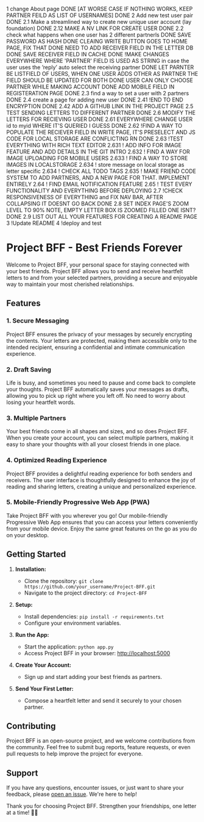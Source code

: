 1 change About page DONE
[AT WORSE CASE IF NOTHING WORKS, KEEP PARTNER FEILD AS LIST OF USERNAMES] DONE
2 Add new test user pair DONE
2.1 Make a streamlined way to create new unique user account (lay foundation) DONE
2.12 MAKE A NV LINK FOR CREATE USER DONE
2.2 check what happens when one user has 2 different partnerls DONE
    SAVE PASSWORD AS HASH DONE
    CLEAING WRITE BUTTON GOES TO HOME PAGE, FIX THAT DONE
    NEED TO ADD RECEIVER FIELD IN THE LETTER DB DONE
    SAVE RECEIVER FIELD IN CACHE  DONE
    !MAKE CHANGES EVERYWHERE WHERE 'PARTNER' FIELD IS USED AS STRING
    in case the user uses the ’reply’ auto select the receiving partner DONE
    LET PARNTER BE LISTFIELD OF USERS, WHEN ONE USER ADDS OTHER AS PARTNER THE FIELD SHOULD BE UPDATED FOR BOTH DONE
    USER CAN ONLY CHOOSE PARTNER WHILE MAKING ACCOUNT DONE
    ADD MOBILE FIELD IN REGISTERATION PAGE   DONE
2.3 find a way to set a user with 2 partners  DONE
2.4 create a page for adding new user DONE
2.41 !END TO END ENCRYPTION DONE
2.42 ADD A GITHUB LINK IN THE PROJECT PAGE
2.5 TEST SENDING LETTERS TO DIFFERENT PARTNER DONE
2.6  MODIFY THE LETTERS FOR RECIEVING USER  DONE
2.61 EVERYWHERE CHANGE USER id to myid WHERE IT'S QUERIED I GUESS DONE
2.62 !FIND A WAY TO POPULATE THE RECIEVER FIELD IN WRITE PAGE, IT'S PRESELECT AND JS CODE FOR LOCAL STORAGE ARE CONFLICTING RN DONE
2.63 !TEST EVERYTHING WITH RICH TEXT EDITOR
2.631 ! ADD INFO FOR IMAGE FEATURE AND ADD DETAILS IN THE GIT INTRO
2.632 ! FIND A WAY FOR IMAGE UPLOADING FOR MOBILE USERS
2.633 ! FIND A WAY TO STORE IMAGES IN LOCALSTORAGE
2.634 ! store message on local storage as letter specific
2.634 ! CHECK ALL TODO TAGS
2.635 ! MAKE FRIEND CODE SYSTEM TO ADD PARTNERS, AND A NEW PAGE FOR THAT. IMPLEMENT ENTIRELY 
2.64 ! FIND EMAIL NOTIFICATION FEATURE 
2.65 ! TEST EVERY FUNCTIONALITY AND EVERYTHING BEFORE DEPLOYING
2.7 !CHECK RESPONSIVENESS OF EVERYTHING and FIX NAV BAR, AFTER COLLAPSING IT DOESNT GO BACK DONE
2.8 SET INDEX PAGE'S ZOOM LEVEL TO 90% NOTE, EMPTY LETTER BOX IS ZOOMED FILLED ONE ISNT? DONE
2.9 LIST OUT ALL YOUR FEATURES FOR CREATING A README PAGE
3 !Update README
4    !deploy and test



# Project BFF - Best Friends Forever

Welcome to Project BFF, your personal space for staying connected with your best friends. Project BFF allows you to send and receive heartfelt letters to and from your selected partners, providing a secure and enjoyable way to maintain your most cherished relationships.

## Features

### 1. Secure Messaging

Project BFF ensures the privacy of your messages by securely encrypting the contents. Your letters are protected, making them accessible only to the intended recipient, ensuring a confidential and intimate communication experience.

### 2. Draft Saving

Life is busy, and sometimes you need to pause and come back to complete your thoughts. Project BFF automatically saves your messages as drafts, allowing you to pick up right where you left off. No need to worry about losing your heartfelt words.

### 3. Multiple Partners

Your best friends come in all shapes and sizes, and so does Project BFF. When you create your account, you can select multiple partners, making it easy to share your thoughts with all your closest friends in one place.

### 4. Optimized Reading Experience

Project BFF provides a delightful reading experience for both senders and receivers. The user interface is thoughtfully designed to enhance the joy of reading and sharing letters, creating a unique and personalized experience.

### 5. Mobile-Friendly Progressive Web App (PWA)

Take Project BFF with you wherever you go! Our mobile-friendly Progressive Web App ensures that you can access your letters conveniently from your mobile device. Enjoy the same great features on the go as you do on your desktop.

## Getting Started

1. **Installation:**
   - Clone the repository: `git clone https://github.com/your_username/Project-BFF.git`
   - Navigate to the project directory: `cd Project-BFF`

2. **Setup:**
   - Install dependencies: `pip install -r requirements.txt`
   - Configure your environment variables.

3. **Run the App:**
   - Start the application: `python app.py`
   - Access Project BFF in your browser: [http://localhost:5000](http://localhost:5000)

4. **Create Your Account:**
   - Sign up and start adding your best friends as partners.

5. **Send Your First Letter:**
   - Compose a heartfelt letter and send it securely to your chosen partner.

## Contributing

Project BFF is an open-source project, and we welcome contributions from the community. Feel free to submit bug reports, feature requests, or even pull requests to help improve the project for everyone.

## Support

If you have any questions, encounter issues, or just want to share your feedback, please [open an issue](https://github.com/your_username/Project-BFF/issues). We're here to help!

Thank you for choosing Project BFF. Strengthen your friendships, one letter at a time! 💌🌟
